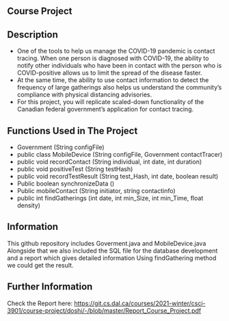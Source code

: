 <h2> Course Project </h2>

## Description

 - One of the tools to help us manage the COVID-19 pandemic is contact tracing. When one person is diagnosed with COVID-19, the ability to notify other individuals who have been in contact with the person who is COVID-positive allows us to limit the spread of the disease faster.<br>
 - At the same time, the ability to use contact information to detect the frequency of large gatherings also helps us understand the community’s compliance with physical distancing advisories.
 - For this project, you will replicate scaled-down functionality of the Canadian federal government’s application for contact tracing.


<!--<p> We are using this architecture for the development of the program. </p>-->
<!--![ Canadian COVID-19 tracking application overview](https://i.imgur.com/Jn6HfX0.png)-->

<!--![ : General interaction structure for MobileDevice and Government classes ](https://i.imgur.com/9OOBnkA.png)-->

## Functions Used in The Project
 - Government (String configFile) 
 - public class MobileDevice (String configFile, Government contactTracer) 
 - public void recordContact (String individual, int date, int duration)  
 - public void positiveTest (String testHash)
 - public void recordTestResult (String test_Hash, int date, boolean result)
 - Public boolean synchronizeData () 
 - Public mobileContact (String initiator, string contactinfo) 
 - public int findGatherings (int date, int min_Size, int min_Time, float density) 


## Information
This github repository includes Goverment.java and MobileDevice.java
Alongside that we also included the SQL file for the database development and a report which gives detailed information
Using findGathering method we could get the result. 

## Further Information
Check the Report here: https://git.cs.dal.ca/courses/2021-winter/csci-3901/course-project/doshi/-/blob/master/Report_Course_Project.pdf

